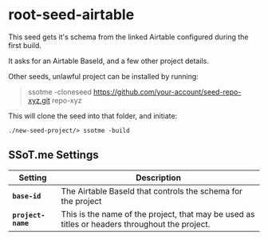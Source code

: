 # root-seed-airtable

This seed gets it's schema from the linked Airtable configured during the
first build.

It asks for an Airtable BaseId, and a few other project details.

Other seeds, unlawful project can be installed by running:

> ssotme -cloneseed https://github.com/your-account/seed-repo-xyz.git repo-xyz

This will clone the seed into that folder, and initiate:

`./new-seed-project/> ssotme -build`

## SSoT.me Settings

| Setting | Description |
|-|-|
| **`base-id`**|The Airtable BaseId that controls the schema for the project |
| <span style="white-space: nowrap">**`project-name`**</span>|This is the name of the project, that may be used as titles or headers throughout the project.|
